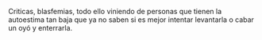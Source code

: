 Criticas, blasfemias, todo ello viniendo de personas que tienen la autoestima tan baja que ya no saben si es mejor intentar levantarla o cabar un oyó y enterrarla.
